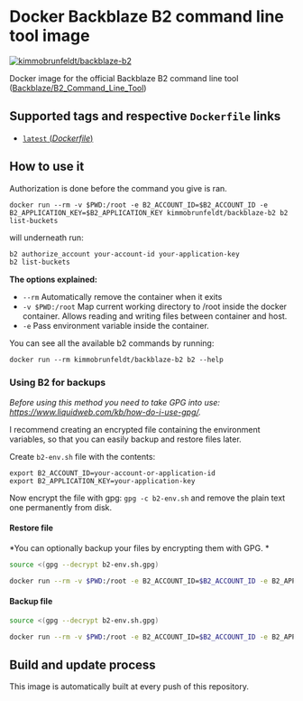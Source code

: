 # Docker Backblaze B2 command line tool image

[![kimmobrunfeldt/backblaze-b2](http://dockeri.co/image/kimmobrunfeldt/backblaze-b2)](https://registry.hub.docker.com/u/kimmobrunfeldt/backblaze-b2/)

Docker image for the official Backblaze B2 command line tool ([Backblaze/B2_Command_Line_Tool](https://github.com/Backblaze/B2_Command_Line_Tool))

## Supported tags and respective `Dockerfile` links

-	[`latest` (*Dockerfile*)](https://github.com/andreausu/docker-backblaze-b2/blob/master/Dockerfile)

## How to use it

Authorization is done before the command you give is ran.

```
docker run --rm -v $PWD:/root -e B2_ACCOUNT_ID=$B2_ACCOUNT_ID -e B2_APPLICATION_KEY=$B2_APPLICATION_KEY kimmobrunfeldt/backblaze-b2 b2 list-buckets
```

will underneath run:

```bash
b2 authorize_account your-account-id your-application-key
b2 list-buckets
```

**The options explained:**

* `--rm` Automatically remove the container when it exits
* `-v $PWD:/root` Map current working directory to /root inside the docker container. Allows reading and writing files between container and host.
* `-e` Pass environment variable inside the container.

You can see all the available b2 commands by running:

```
docker run --rm kimmobrunfeldt/backblaze-b2 b2 --help
```

### Using B2 for backups

*Before using this method you need to take GPG into use: https://www.liquidweb.com/kb/how-do-i-use-gpg/.*

I recommend creating an encrypted file containing the environment variables, so that you can easily backup and restore files later.

Create `b2-env.sh` file with the contents:

```
export B2_ACCOUNT_ID=your-account-or-application-id
export B2_APPLICATION_KEY=your-application-key
```

Now encrypt the file with gpg: `gpg -c b2-env.sh` and remove the plain text one permanently from disk.


#### Restore file

*You can optionally backup your files by encrypting them with GPG. *

```bash
source <(gpg --decrypt b2-env.sh.gpg)

docker run --rm -v $PWD:/root -e B2_ACCOUNT_ID=$B2_ACCOUNT_ID -e B2_APPLICATION_KEY=$B2_APPLICATION_KEY kimmobrunfeldt/backblaze-b2 b2 download_file_by_name MY_BUCKET file-name-in-bucket.tar.gz ./my-file-locally.tar.gz
```

#### Backup file


```bash
source <(gpg --decrypt b2-env.sh.gpg)

docker run --rm -v $PWD:/root -e B2_ACCOUNT_ID=$B2_ACCOUNT_ID -e B2_APPLICATION_KEY=$B2_APPLICATION_KEY kimmobrunfeldt/backblaze-b2 b2 upload-file MY_BUCKET ./my-file-locally.tar.gz file-name-in-bucket.tar.gz
```


## Build and update process

This image is automatically built at every push of this repository.
